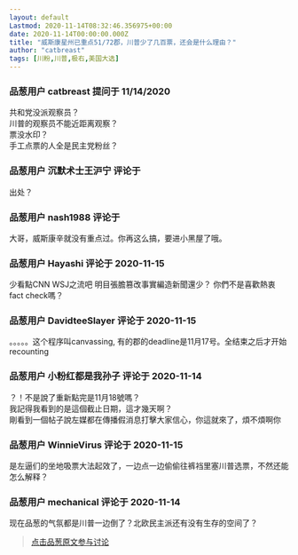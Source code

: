 ```yaml
---
layout: default
Lastmod: 2020-11-14T08:32:46.356975+00:00
date: 2020-11-14T00:00:00.000Z
title: "威斯康星州已重点51/72郡，川普少了几百票，还会是什么理由？"
author: "catbreast"
tags: [川粉,川普,极右,美国大选]
---
```



### 品葱用户 **catbreast** 提问于 11/14/2020
    
共和党没派观察员？  
川普的观察员不能近距离观察？  
票没水印？  
手工点票的人全是民主党粉丝？
    
                

### 品葱用户 **沉默术士王沪宁** 评论于 
        
出处？
        
                

### 品葱用户 **nash1988** 评论于 
        
大哥，威斯康辛就没有重点过。你再这么搞，要进小黑屋了哦。
        
                

### 品葱用户 **Hayashi** 评论于 2020-11-15
        
少看點CNN WSJ之流吧 明目張膽篡改事實編造新聞還少？ 你們不是喜歡熱衷fact check嗎？
        
                

### 品葱用户 **DavidteeSlayer** 评论于 2020-11-15
        
。。。。。这个程序叫canvassing, 有的郡的deadline是11月17号。全结束之后才开始recounting
        
                

### 品葱用户 **小粉红都是我孙子** 评论于 2020-11-14
        
？！不是說了重新點完是11月18號嗎？  
我記得我看到的是這個截止日期，這才幾天啊？  
剛看到一個帖子說左媒都在傳播假消息打擊大家信心，你這就來了，煩不煩啊你
        
                

### 品葱用户 **WinnieVirus** 评论于 2020-11-15
        
是左逼们的坐地吸票大法起效了，一边点一边偷偷往裤裆里塞川普选票，不然还能怎么解释？
        
                

### 品葱用户 **mechanical** 评论于 2020-11-14
        
现在品葱的气氛都是川普一边倒了？北欧民主派还有没有生存的空间了？
        
                





> [点击品葱原文参与讨论](https://pincong.rocks/question/33491)

